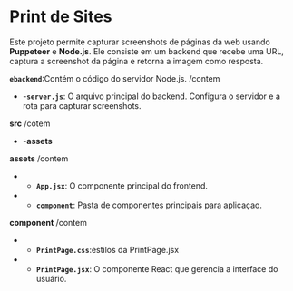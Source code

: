 # Print de Sites

Este projeto permite capturar screenshots de páginas da web usando **Puppeteer** e **Node.js**. Ele consiste em um backend que recebe uma URL, captura a screenshot da página e retorna a imagem como resposta.

**`ebackend`**:Contém o código do servidor Node.js.
   /contem
- -**`server.js`**: O arquivo principal do backend. Configura o servidor e a rota para capturar screenshots.
 
**src**
   /cotem
- -**assets**
  
**assets**
   /contem
  - - **`App.jsx`**: O componente principal do frontend.
  - - **`component`**: Pasta de componentes principais para aplicaçao.
    
**component**
   /contem
- - **`PrintPage.css`**:estilos da PrintPage.jsx
- - **`PrintPage.jsx`**: O componente React que gerencia a interface do usuário.
  

